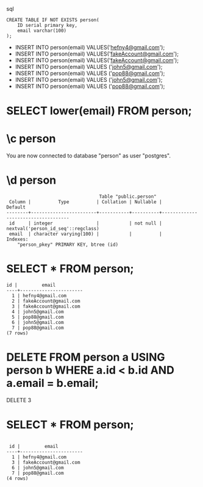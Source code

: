 sql 

```
CREATE TABLE IF NOT EXISTS person(
	ID serial primary key,
	email varchar(100)
);
```

- INSERT INTO person(email) VALUES('hefny4@gmail.com');
- INSERT INTO person(email) VALUES('fakeAccount@gmail.com');
- INSERT INTO person(email) VALUES('fakeAccount@gmail.com');
- INSERT INTO person(email) VALUES ('john5@gmail.com');
- INSERT INTO person(email) VALUES ('pop88@gmail.com');
- INSERT INTO person(email) VALUES ('john5@gmail.com');
- INSERT INTO person(email) VALUES ('pop88@gmail.com');

# SELECT lower(email) FROM person;

# \c person

You are now connected to database "person" as user "postgres".

# \d person

```
                                  Table "public.person"
 Column |          Type          | Collation | Nullable |              Default
--------+------------------------+-----------+----------+------------------------------------
 id     | integer                |           | not null | nextval('person_id_seq'::regclass)
 email  | character varying(100) |           |          |
Indexes:
    "person_pkey" PRIMARY KEY, btree (id)
```

# SELECT * FROM person;

```
id |         email
----+-----------------------
  1 | hefny4@gmail.com
  2 | fakeAccount@gmail.com
  3 | fakeAccount@gmail.com
  4 | john5@gmail.com
  5 | pop88@gmail.com
  6 | john5@gmail.com
  7 | pop88@gmail.com
(7 rows)
```

 # DELETE FROM person a USING person b WHERE a.id < b.id AND a.email = b.email;


 DELETE 3


# SELECT * FROM person;

```

 id |         email
----+-----------------------
  1 | hefny4@gmail.com
  3 | fakeAccount@gmail.com
  6 | john5@gmail.com
  7 | pop88@gmail.com
(4 rows)

```




